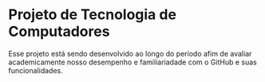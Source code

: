 # Projeto de Tecnologia de Computadores
Esse projeto está sendo desenvolvido ao longo do período afim de avaliar academicamente nosso desempenho e familiariadade com o GitHub e suas funcionalidades.

